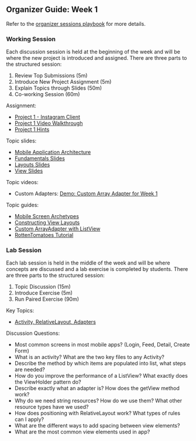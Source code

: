 ## Organizer Guide: Week 1

Refer to the [organizer sessions playbook](https://docs.google.com/document/d/19EmwR4gxpFcsbVKAVVzLEQFCuwmNyemrbd7m9l5Nnqo/edit#heading=h.utyexwjqyyx4) for more details.

### Working Session

Each discussion session is held at the beginning of the week and will be where the new project is introduced and assigned. There are three parts to the structured session:

 1. Review Top Submissions (5m)
 2. Introduce New Project Assignment (5m)
 3. Explain Topics through Slides (50m)
 4. Co-working Session (60m)

Assignment:

- [Project 1 - Instagram Client](http://courses.codepath.com/courses/intro_to_android/unit/1#!assignment) 
- [Project 1 Video Walkthrough](http://courses.codepath.com/course_videos/intro_to_android/vimeo/105515674?title=video%20walkthrough) 
- [Project 1 Hints](http://courses.codepath.com/courses/intro_to_android/unit/1#!hints) 

Topic slides:

- [Mobile Application Architecture](https://docs.google.com/a/thecodepath.com/presentation/d/1KQHSp7aJkR_P3zH02ipYajP40mbCsuWTDLoeNUfALeo/edit#slide=id.gf44ff138_00) 
- [Fundamentals Slides](https://docs.google.com/presentation/d/1H1TuLrxcBRsew7UVHXfpcvrVF4Yq1nz3PzgXkYBlrLU/edit#slide=id.gf46171f1_2_0) 
- [Layouts Slides](https://docs.google.com/a/thecodepath.com/presentation/d/1g_cG6YyS0LJTigZBcyWL0oFz__nIgEFSOagljtGEAPQ/edit) 
- [View Slides](https://docs.google.com/presentation/d/1_VaEsl7mBxNFJiwZithRSzj3x38d7zJtGJceesRqk-M/edit#slide=id.gf44d6c92_3_0) 

Topic videos:

- Custom Adapters: [Demo: Custom Array Adapter for Week 1](http://courses.codepath.com/course_videos/intro_to_android/vimeo/119937553?title=Demo:%20Custom%20Array%20Adapter%20for%20Week%201) 

Topic guides:

- [Mobile Screen Archetypes](http://guides.codepath.com/android/Mobile-Screen-Archetypes) 
- [Constructing View Layouts](http://guides.codepath.com/android/Constructing-View-Layouts) 
- [Custom ArrayAdapter with ListView](http://guides.codepath.com/android/Using-an-ArrayAdapter-with-ListView) 
- [RottenTomatoes Tutorial](http://guides.codepath.com/android/Rotten-Tomatoes-Networking-Tutorial) 

### Lab Session

Each lab session is held in the middle of the week and will be where concepts are discussed and a lab exercise is completed by students. There are three parts to the structured session:

 1. Topic Discussion (15m)
 2. Introduce Exercise (5m)
 3. Run Paired Exercise (90m)

Key Topics:

- [Activity, RelativeLayout, Adapters](http://courses.codepath.com/courses/intro_to_android/unit/1#!exercises) 

Discussion Questions:

- Most common screens in most mobile apps? (Login, Feed, Detail, Create Form) 
- What is an activity? What are the two key files to any Activity? 
- Describe the method by which items are populated into list, what steps are needed? 
- How do you improve the performance of a ListView? What exactly does the ViewHolder pattern do? 
- Describe exactly what an adapter is? How does the getView method work? 
- Why do we need string resources? How do we use them? What other resource types have we used? 
- How does positioning with RelativeLayout work? What types of rules can I apply? 
- What are the different ways to add spacing between view elements? 
- What are the most common view elements used in app?
